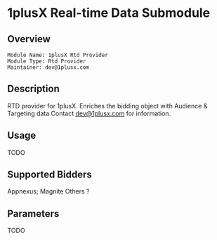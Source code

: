 # 1plusX Real-time Data Submodule

## Overview

    Module Name: 1plusX Rtd Provider
    Module Type: Rtd Provider
    Maintainer: dev@1plusx.com 

## Description

RTD provider for 1plusX. 
Enriches the bidding object with Audience & Targeting data
Contact dev@1plusx.com for information.

## Usage
TODO 

## Supported Bidders
Appnexus; Magnite
Others ? 

## Parameters 
TODO